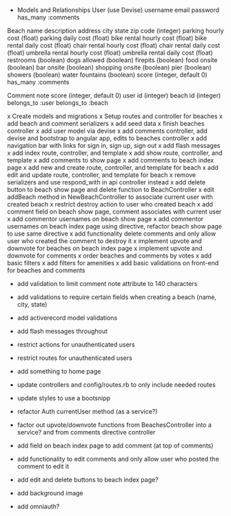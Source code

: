 * Models and Relationships
User (use Devise)
  username
  email
  password
  has_many :comments

Beach
  name
  description
  address
  city
  state
  zip code (integer)
  parking hourly cost (float)
  parking daily cost (float)
  bike rental hourly cost (float)
  bike rental daily cost (float)
  chair rental hourly cost (float)
  chair rental daily cost (float)
  umbrella rental hourly cost (float)
  umbrella rental daily cost (float)
  restrooms (boolean)
  dogs allowed (boolean)
  firepits (boolean)
  food onsite (boolean)
  bar onsite (boolean)
  shopping onsite (boolean)
  pier (boolean)
  showers (boolean)
  water fountains (boolean)
  score (integer, default 0)
  has_many :comments

Comment
  note
  score (integer, default 0)
  user id (integer)
  beach id (integer)
  belongs_to :user
  belongs_to :beach

x Create models and migrations
x Setup routes and controller for beaches
x add beach and comment serializers
x add seed data
x finish beaches controller
x add user model via devise
x add comments controller, add devise and bootstrap to angular app, edits to beaches controller
x add navigation bar with links for sign in, sign up, sign out
x add flash messages
x add index route, controller, and template
x add show route, controller, and template
x add comments to show page
x add comments to beach index page
x add new and create route, controller, and template for beach
x add edit and update route, controller, and template for beach
x remove serializers and use respond_with in api controller instead
x add delete button to beach show page and delete function to BeachController
x edit addBeach method in NewBeachController to associate current user with created beach
x restrict destroy action to user who created beach
x add comment field on beach show page, comment associates with current user
x add commentor usernames on beach show page
x add commentor usernames on beach index page using directive, refactor beach show page to use same directive
x add functionality delete comments and only allow user who created the comment to destroy it
x implement upvote and downvote for beaches on beach index page
x implement upvote and downvote for comments
x order beaches and comments by votes
x add basic filters
x add filters for amenities
x add basic validations on front-end for beaches and comments
* add validation to limit comment note attribute to 140 characters
* add validations to require certain fields when creating a beach (name, city, state)
* add activerecord model validations
* add flash messages throughout
* restrict actions for unauthenticated users

* restrict routes for unauthenticated users
* add something to home page
* update controllers and config/routes.rb to only include needed routes
* update styles to use a bootsnipp

* refactor Auth currentUser method (as a service?)
* factor out upvote/downvote functions from BeachesController into a service? and from comments directive controller
* add field on beach index page to add comment (at top of comments)
* add functionality to edit comments and only allow user who posted the comment to edit it
* add edit and delete buttons to beach index page?
* add background image
* add omniauth?